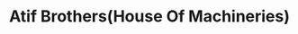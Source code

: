 ---
title: "Atif Brothers(House Of Machineries)"
url: /karachi/atif-brothers-house-of-machineries/
shop: shop
---